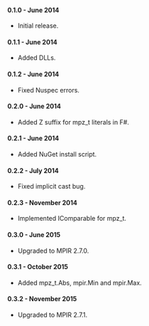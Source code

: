 #### 0.1.0 - June 2014
* Initial release.

#### 0.1.1 - June 2014
* Added DLLs.

#### 0.1.2 - June 2014
* Fixed Nuspec errors.

#### 0.2.0 - June 2014
* Added Z suffix for mpz_t literals in F#.

#### 0.2.1 - June 2014
* Added NuGet install script.

#### 0.2.2 - July 2014
* Fixed implicit cast bug.

#### 0.2.3 - November 2014
* Implemented IComparable for mpz_t.

#### 0.3.0 - June 2015
* Upgraded to MPIR 2.7.0.

#### 0.3.1 - October 2015
* Added mpz_t.Abs, mpir.Min and mpir.Max.

#### 0.3.2 - November 2015
* Upgraded to MPIR 2.7.1.
